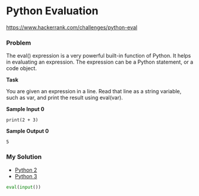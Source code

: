 # Python Evaluation

https://www.hackerrank.com/challenges/python-eval

### Problem

The eval() expression is a very powerful built-in function of Python. It helps in evaluating an expression. The expression can be a Python statement, or a code object.

**Task**

You are given an expression in a line. Read that line as a string variable, such as var, and print the result using eval(var).

**Sample Input 0**

```
print(2 + 3)
```

**Sample Output 0**

```
5
```

### My Solution

- [Python 2](python2.py)
- [Python 3](python3.py)
```python
eval(input())
````